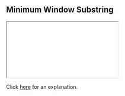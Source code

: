 ##  Minimum Window Substring 

<iframe></iframe>

Click [here](Explanation.md) for an explanation.

